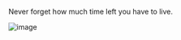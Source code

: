 Never forget how much time left you have to live. 

![image](https://github.com/kaiomp/left-to-live/assets/40071342/25644b7d-9f69-4d90-a452-a1b3ee1ced04)
